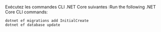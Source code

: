 
<span data-ttu-id="125f8-101">Exécutez les commandes CLI .NET Core suivantes :</span><span class="sxs-lookup"><span data-stu-id="125f8-101">Run the following .NET Core CLI commands:</span></span>

```dotnetcli
dotnet ef migrations add InitialCreate
dotnet ef database update
```
